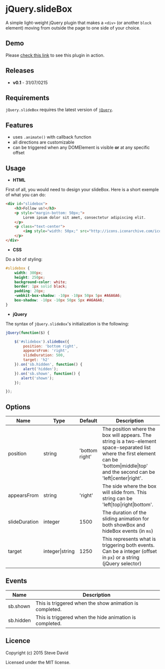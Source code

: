 # jQuery.slideBox
A simple light-weight jQuery plugin that makes a `<div>` (or another `block` element) moving from outside the page to one side of your choice.

## Demo
Please [check this link](http://jsfiddle.net/D4V1D/yyj5zaLw/) to see this plugin in action. 

## Releases
* **v0.1** - 31/07/0215

## Requirements
`jQuery.slideBox` requires the latest version of [`jQuery`](https://jquery.com/download/).

## Features
* uses `.animate()` with callback function
* all directions are customizable
* can be triggered when any DOMElement is visible **or** at any specific offset

## Usage
* **HTML**

First of all, you would need to design your slideBox. Here is a short exemple of what you can do:
```html
<div id="slidebox">
    <h3>Follow us!</h3>
    <p style="margin-bottom: 50px;">
        Lorem ipsum dolor sit amet, consectetur adipiscing elit.
    </p>
    <p class="text-center">
        <img style="width: 50px;" src="http://icons.iconarchive.com/icons/yootheme/social-bookmark/512/social-facebook-box-blue-icon.png" alt="social_icons"/>
    </p>
</div>
```

* **CSS**

Do a bit of styling:
```css
#slidebox {
    width: 300px;
    height: 250px;
    background-color: white;
    border: 1px solid black;
    padding: 20px;
    -webkit-box-shadow: -10px -10px 50px 5px #A6A6A6;
    box-shadow: -10px -10px 50px 5px #A6A6A6;
}
```

* **jQuery**

The syntax of `jQuery.slideBox`'s initialization is the following:
```javascript
jQuery(function($) {

    $('#slidebox').slideBox({
        position: 'bottom right',
        appearsFrom: 'right',
        slideDuration: 500,
        target: 'h2'
    }).on('sb.hidden', function() {
        alert('hidden');
    }).on('sb.shown', function() {
       alert('shown');
    });

});
```

## Options
Name | Type | Default | Description
------------ | ------------- | ------------- | -------------
position | string | 'bottom right' | The position where the box will appears. The string is a two-element space-separated list where the first element can be 'bottom\|middle\|top' and the second can be 'left\|center\|right'.
appearsFrom | string | 'right' | The side where the box will slide from. This string can be 'left\|top\|right\|bottom'.
slideDuration | integer | 1500 | The duration of the sliding animation for both showBox and hideBox events (in `ms`)
target | integer\|string | 1250 | This represents what is triggering both events. Can be a integer (offset in `px`) or a string (jQuery selector)

## Events
Name | Description
------------ | -------------
sb.shown | This is triggered when the show animation is completed.
sb.hidden | This is triggered when the hide animation is completed.


## Licence
Copyright (c) 2015 Steve David

Licensed under the MIT license.
